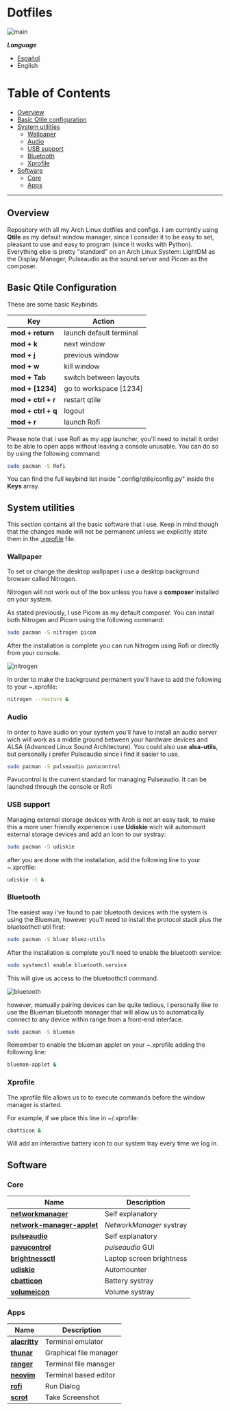 # Dotfiles

![main](.screenshots/main.png)

***Language***
- [Español](./README.es.md)
- English

# Table of Contents

- [Overview](#overview)
- [Basic Qtile configuration](#basic-qtile-configutarion)
- [System utilities](#system-utilities)
  - [Wallpaper](#wallpaper)
  - [Audio](#audio)
  - [USB support](#usb-support)
  - [Bluetooth](#bluetooth)
  - [Xprofile](#xprofile)
- [Software](#software)
  - [Core](#core)
  - [Apps](#apps)

<hr>

## Overview

Repository with all my Arch Linux dotfiles and configs. I am currently using **Qtile** as my  default window manager, since I consider it to be easy to set, pleasant to use and easy to program (since it works with Python). Everything else is pretty "standard" on an Arch Linux System: LightDM as the Display Manager, Pulseaudio as the sound server and Picom as the composer.

## Basic Qtile Configuration

These are some basic Keybinds.  

| Key                  | Action                     |
| -------------------- | -------------------------- |
| **mod + return**     | launch default terminal    |
| **mod + k**          | next window                |
| **mod + j**          | previous window            |
| **mod + w**          | kill window                |
| **mod + Tab**        | switch between layouts     |
| **mod + [1234]**     | go to workspace [1234]     |
| **mod + ctrl + r**   | restart qtile              |
| **mod + ctrl + q**   | logout                     |
| **mod + r**          | launch Rofi                |

Please note that i use Rofi as my app launcher, you'll need to install it order to be able to open apps without leaving a console unusable. You can do so by using the following command:

```bash
sudo pacman -S Rofi
```

You can find the full keybind list inside ".config/qtile/config.py" inside the **Keys** array.

## System utilities

This section contains all the basic software that i use. Keep in mind though that the changes made will not be permanent unless we explicitly state them in the [.xprofile](#xprofile) file.

### Wallpaper

To set or change the desktop wallpaper i use a desktop background browser called Nitrogen.

Nitrogen will not work out of the box unless you have a **composer** installed on your system.

As stated previously, I use Picom as my default composer. You can install both Nitrogen and Picom using the following command:

```bash
sudo pacman -S nitrogen picom
```

After the installation is complete you can run Nitrogen using Rofi or directly from your console.

![nitrogen](.screenshots/nitrogen.png)

In order to make the background permanent you'll have to add the following to your ~.xprofile:

```bash
nitrogen --restore &
```

### Audio

In order to have audio on your system you'll have to install an audio server wich will work as a middle ground between your hardware devices and ALSA (Advanced Linux Sound Architecture). You could also use **alsa-utils**, but personally i prefer Pulseaudio since i find it easier to use.

```bash
sudo pacman -S pulseaudio pavucontrol
```

Pavucontrol is the current standard for managing Pulseaudio. It can be launched through the console or Rofi 

### USB support

Managing external storage devices with Arch is not an easy task, to make this a more user friendly experience i use **Udiskie** wich will automount external storage devices and add an icon to our systray:

```bash
sudo pacman -S udiskie
```

after you are done with the installation, add the following line to your ~.xprofile:

```bash
udiskie -t &
```

### Bluetooth

The easiest way i've found to pair bluetooth devices with the system is using the Blueman, however you'll need to install the protocol stack plus the bluetoothctl util first:

```bash
sudo pacman -S bluez bluez-utils
```

After the installation is complete you'll need to enable the bluetooth service:

```bash
sudo systemctl enable bluetooth.service
```

This will give us access to the bluetoothctl command.

![bluetooth](.screenshots/bluetooth.png)

however, manually pairing devices can be quite tedious, i personally like to use the Blueman bluetooth manager that will allow us to automatically connect to any device within range from a front-end interface.

```bash
sudo pacman -S blueman
```

Remember to enable the blueman applet on your ~.xprofile adding the following line:

```bash
blueman-applet &
```

### Xprofile

The xprofile file allows us to to execute commands before the window manager is started.

For example, if we place this line in ~/.xprofile:

```bash
cbatticon &
```

Will add an interactive battery icon to our system tray every time we log in.

## Software

### Core


| Name                                                                                            | Description                          |
| --------------------------------------------------------------------------------------------------- | -------------------------------- |
| **[networkmanager](https://wiki.archlinux.org/index.php/NetworkManager)**                           | Self explanatory                 |
| **[network-manager-applet](https://wiki.archlinux.org/index.php/NetworkManager#nm-applet)**         | *NetworkManager* systray         |
| **[pulseaudio](https://wiki.archlinux.org/index.php/PulseAudio)**                                   | Self explanatory                 |
| **[pavucontrol](https://www.archlinux.org/packages/extra/x86_64/pavucontrol/)**                     | *pulseaudio* GUI                 |
| **[brightnessctl](https://www.archlinux.org/packages/community/x86_64/brightnessctl/)**             | Laptop screen brightness         |
| **[udiskie](https://www.archlinux.org/packages/community/any/udiskie/)**                            | Automounter                      |
| **[cbatticon](https://www.archlinux.org/packages/community/x86_64/cbatticon/)**                     | Battery systray                  |
| **[volumeicon](https://www.archlinux.org/packages/community/x86_64/volumeicon/)**                   | Volume systray                   |

### Apps


| Name                                                                  | Description              |
| --------------------------------------------------------------------- | ------------------------ |
| **[alacritty](https://wiki.archlinux.org/index.php/Alacritty)**       | Terminal emulator        |
| **[thunar](https://wiki.archlinux.org/index.php/Thunar)**             | Graphical file manager   |
| **[ranger](https://wiki.archlinux.org/index.php/Ranger)**             | Terminal file manager    |
| **[neovim](https://wiki.archlinux.org/index.php/Neovim)**             | Terminal based editor    |
| **[rofi](https://wiki.archlinux.org/index.php/Rofi)**                 | Run Dialog               |
| **[scrot](https://wiki.archlinux.org/index.php/Screen_capture)**      | Take Screenshot          |

